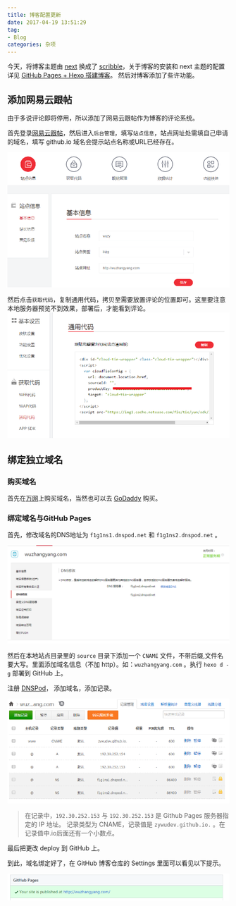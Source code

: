 ```yaml
---
title: 博客配置更新
date: 2017-04-19 13:51:29
tag: 
- Blog
categories: 杂项
---
```


今天，将博客主题由 [next](https://github.com/iissnan/hexo-theme-next) 换成了  [scribble](https://github.com/saintwinkle/hexo-theme-scribble)，关于博客的安装和 next 主题的配置详见 [GitHub Pages + Hexo 搭建博客](http://wuzhangyang.com/2017/03/04/GitHub-Pages-Hexo-build-blog/)。 然后对博客添加了些许功能。

## 添加网易云跟帖
由于多说评论即将停用，所以添加了网易云跟帖作为博客的评论系统。

首先登录[网易云跟帖](https://gentie.163.com/index.html)，然后进入`后台管理`，填写`站点信息`，站点网址处需填自己申请的域名，填写 github.io 域名会提示站点名称或URL已经存在。 

![zhandianxinxi](blog-configuration-update/zhandianxinxi.png)

然后点击`获取代码`，复制通用代码，拷贝至需要放置评论的位置即可。这里要注意本地服务器预览不到效果，部署后，才能看到评论。
![huoqudaima](blog-configuration-update/huoqudaima.png)

## 绑定独立域名
### 购买域名
首先在[万网](https://wanwang.aliyun.com/)上购买域名，当然也可以去 [GoDaddy](https://sg.godaddy.com/zh/) 购买。

### 绑定域名与GitHub Pages

首先，修改域名的DNS地址为 `f1g1ns1.dnspod.net` 和 `f1g1ns2.dnspod.net` 。

![modifyDNS](blog-configuration-update/modifyDNS.png)

然后在本地站点目录里的 `source` 目录下添加一个 `CNAME` 文件，不带后缀,文件名要大写。里面添加域名信息（不加 http）。如：`wuzhangyang.com` 。执行 `hexo d -g` 部署到 GitHub 上。

注册 [DNSPod](https://www.dnspod.cn/)， 添加域名，添加记录。

![addnotes](blog-configuration-update/addnotes.png)

> 在记录中，`192.30.252.153` 与 `192.30.252.153` 是 Github Pages 服务器指定的 IP 地址。
记录类型为 CNAME，记录值是 `zywudev.github.io.` 。在记录值中.io后面还有一个小数点。

最后把更改 deploy 到 GitHub 上。

到此，域名绑定好了，在 GitHub 博客仓库的 Settings 里面可以看见以下提示。

![dns_success](blog-configuration-update/dns_success.png)
